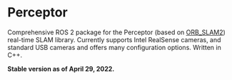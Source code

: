 # Perceptor

Comprehensive ROS 2 package for the Perceptor (based on [ORB_SLAM2](https://github.com/raulmur/ORB_SLAM2)) real-time SLAM library.
Currently supports Intel RealSense cameras, and standard USB cameras and offers many configuration options.
Written in C++.

**Stable version as of April 29, 2022.**
